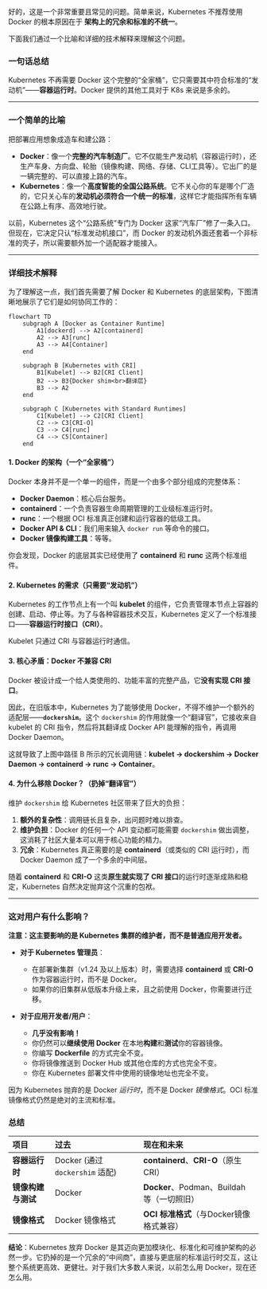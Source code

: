 好的，这是一个非常重要且常见的问题。简单来说，Kubernetes 不推荐使用 Docker 的根本原因在于 **架构上的冗余和标准的不统一**。

下面我们通过一个比喻和详细的技术解释来理解这个问题。

### 一句话总结

Kubernetes 不再需要 Docker 这个完整的“全家桶”，它只需要其中符合标准的“发动机”——**容器运行时**。Docker 提供的其他工具对于 K8s 来说是多余的。

---

### 一个简单的比喻

把部署应用想象成造车和建公路：

*   **Docker**：像一个**完整的汽车制造厂**。它不仅能生产发动机（容器运行时），还生产车身、方向盘、轮胎（镜像构建、网络、存储、CLI工具等）。它出厂的是一辆完整的、可以直接上路的汽车。
*   **Kubernetes**：像一个**高度智能的全国公路系统**。它不关心你的车是哪个厂造的，它只关心车的**发动机必须符合一个统一的标准**，这样它才能指挥所有车辆在公路上有序、高效地行驶。

以前，Kubernetes 这个“公路系统”专门为 Docker 这家“汽车厂”修了一条入口。但现在，它决定只认“标准发动机接口”，而 Docker 的发动机外面还套着一个非标准的壳子，所以需要额外加一个适配器才能接入。

---

### 详细技术解释

为了理解这一点，我们首先需要了解 Docker 和 Kubernetes 的底层架构，下图清晰地展示了它们是如何协同工作的：

```mermaid
flowchart TD
    subgraph A [Docker as Container Runtime]
        A1[dockerd] --> A2[containerd]
        A2 --> A3[runc]
        A3 --> A4[Container]
    end

    subgraph B [Kubernetes with CRI]
        B1[Kubelet] --> B2[CRI Client]
        B2 --> B3{Docker shim<br>翻译层}
        B3 --> A2
    end

    subgraph C [Kubernetes with Standard Runtimes]
        C1[Kubelet] --> C2[CRI Client]
        C2 --> C3[CRI-O]
        C3 --> C4[runc]
        C4 --> C5[Container]
    end
```

#### 1. Docker 的架构（一个“全家桶”）

Docker 本身并不是一个单一的组件，而是一个由多个部分组成的完整体系：

*   **Docker Daemon**：核心后台服务。
*   **containerd**：一个负责容器生命周期管理的工业级标准运行时。
*   **runc**：一个根据 OCI 标准真正创建和运行容器的低级工具。
*   **Docker API & CLI**：我们用来输入 `docker run` 等命令的接口。
*   **Docker 镜像构建工具**：等等。

你会发现，Docker 的底层其实已经使用了 **containerd** 和 **runc** 这两个标准组件。

#### 2. Kubernetes 的需求（只需要“发动机”）

Kubernetes 的工作节点上有一个叫 **kubelet** 的组件，它负责管理本节点上容器的创建、启动、停止等。为了与各种容器技术交互，Kubernetes 定义了一个标准接口——**容器运行时接口（CRI）**。

Kubelet 只通过 CRI 与容器运行时通信。

#### 3. 核心矛盾：Docker 不兼容 CRI

Docker 被设计成一个给人类使用的、功能丰富的完整产品，它**没有实现 CRI 接口**。

因此，在旧版本中，Kubernetes 为了能够使用 Docker，不得不维护一个额外的适配层——**`dockershim`**。这个 `dockershim` 的作用就像一个“翻译官”，它接收来自 kubelet 的 CRI 指令，然后将其翻译成 Docker API 能理解的指令，再调用 Docker Daemon。

这就导致了上图中路径 B 所示的冗长调用链：**kubelet -> dockershim -> Docker Daemon -> containerd -> runc -> Container**。

#### 4. 为什么移除 Docker？（扔掉“翻译官”）

维护 `dockershim` 给 Kubernetes 社区带来了巨大的负担：

1.  **额外的复杂性**：调用链长且复杂，出问题时难以排查。
2.  **维护负担**：Docker 的任何一个 API 变动都可能需要 `dockershim` 做出调整，这消耗了社区大量本可以用于核心功能的精力。
3.  **冗余**：Kubernetes 真正需要的是 **containerd**（或类似的 CRI 运行时），而 Docker Daemon 成了一个多余的中间层。

随着 **containerd** 和 **CRI-O** 这类**原生就实现了 CRI 接口**的运行时逐渐成熟和稳定，Kubernetes 自然决定抛弃这个沉重的包袱。

---

### 这对用户有什么影响？

**注意：这主要影响的是 Kubernetes 集群的维护者，而不是普通应用开发者。**

*   **对于 Kubernetes 管理员**：
    *   在部署新集群（v1.24 及以上版本）时，需要选择 **containerd** 或 **CRI-O** 作为容器运行时，而不是 Docker。
    *   如果你的旧集群从低版本升级上来，且之前使用 Docker，你需要进行迁移。

*   **对于应用开发者/用户**：
    *   **几乎没有影响！**
    *   你仍然可以**继续使用 Docker** 在本地**构建**和**测试**你的容器镜像。
    *   你编写 **Dockerfile** 的方式完全不变。
    *   你将镜像推送到 Docker Hub 或其他仓库的方式也完全不变。
    *   你在 Kubernetes 部署文件中使用的镜像地址也完全不变。

因为 Kubernetes 抛弃的是 Docker *运行时*，而不是 Docker *镜像格式*。OCI 标准镜像格式仍然是绝对的主流和标准。

### 总结

| 项目 | 过去 | 现在和未来 |
| :--- | :--- | :--- |
| **容器运行时** | Docker (通过 `dockershim` 适配) | **containerd**、**CRI-O**（原生 CRI） |
| **镜像构建与测试** | Docker | **Docker**、Podman、Buildah 等（一切照旧） |
| **镜像格式** | Docker 镜像格式 | **OCI 标准格式**（与Docker镜像格式兼容） |

**结论**：Kubernetes 放弃 Docker 是其迈向更加模块化、标准化和可维护架构的必然一步。它扔掉的是一个冗余的“中间商”，直接与更底层的标准运行时交互，这让整个系统更高效、更健壮。对于我们大多数人来说，以前怎么用 Docker，现在还怎么用。